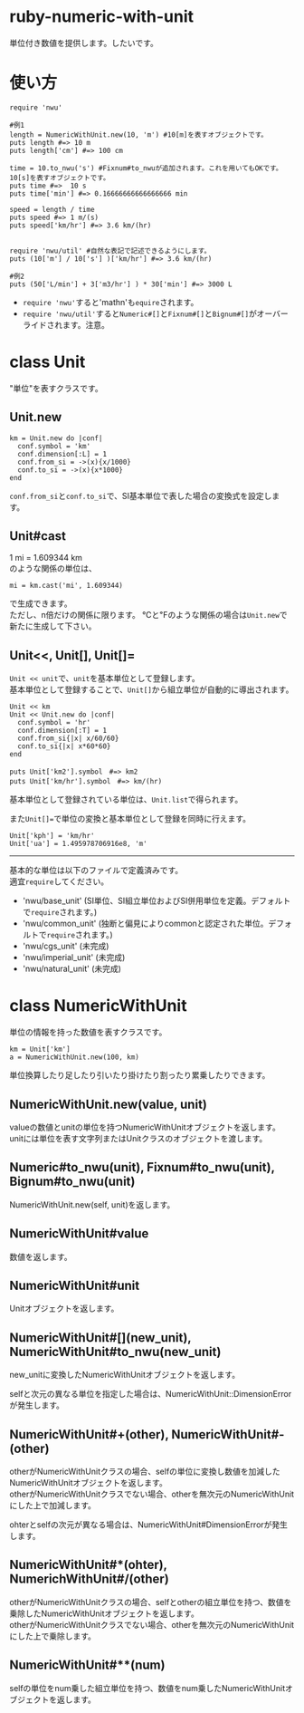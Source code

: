 ruby-numeric-with-unit
======================
単位付き数値を提供します。したいです。


使い方
======================

	require 'nwu'

	#例1
	length = NumericWithUnit.new(10, 'm') #10[m]を表すオブジェクトです。
	puts length #=> 10 m
	puts length['cm'] #=> 100 cm

	time = 10.to_nwu('s') #Fixnum#to_nwuが追加されます。これを用いてもOKです。10[s]を表すオブジェクトです。
	puts time #=>  10 s
	puts time['min'] #=> 0.16666666666666666 min

	speed = length / time
	puts speed #=> 1 m/(s)
	puts speed['km/hr'] #=> 3.6 km/(hr)


	require 'nwu/util' #自然な表記で記述できるようにします。
	puts (10['m'] / 10['s'] )['km/hr'] #=> 3.6 km/(hr)

	#例2
	puts (50['L/min'] + 3['m3/hr'] ) * 30['min'] #=> 3000 L


* `require 'nwu'`すると'mathn'も`equire`されます。
* `require 'nwu/util'`すると`Numeric#[]`と`Fixnum#[]`と`Bignum#[]`がオーバーライドされます。注意。


class Unit
======================
"単位"を表すクラスです。

Unit.new
----------------------

    km = Unit.new do |conf|
      conf.symbol = 'km'
      conf.dimension[:L] = 1
      conf.from_si = ->(x){x/1000}
      conf.to_si = ->(x){x*1000}
    end

`conf.from_si`と`conf.to_si`で、SI基本単位で表した場合の変換式を設定します。

Unit#cast
----------------------
1 mi = 1.609344 km  
のような関係の単位は、

    mi = km.cast('mi', 1.609344)

で生成できます。  
ただし、n倍だけの関係に限ります。
℃と℉のような関係の場合は`Unit.new`で新たに生成して下さい。

Unit<<, Unit[], Unit[]=
----------------------
`Unit << unit`で、`unit`を基本単位として登録します。  
基本単位として登録することで、`Unit[]`から組立単位が自動的に導出されます。

    Unit << km
    Unit << Unit.new do |conf|
      conf.symbol = 'hr'
      conf.dimension[:T] = 1
      conf.from_si{|x| x/60/60}
      conf.to_si{|x| x*60*60}
    end
     
    puts Unit['km2'].symbol　#=> km2
    puts Unit['km/hr'].symbol　#=> km/(hr)

基本単位として登録されている単位は、`Unit.list`で得られます。

また`Unit[]=`で単位の変換と基本単位として登録を同時に行えます。

    Unit['kph'] = 'km/hr'
    Unit['ua'] = 1.495978706916e8, 'm'

****
基本的な単位は以下のファイルで定義済みです。  
適宜`require`してください。
* 'nwu/base_unit' (SI単位、SI組立単位およびSI併用単位を定義。デフォルトで`require`されます。)
* 'nwu/common_unit'  (独断と偏見によりcommonと認定された単位。デフォルトで`require`されます。)
* 'nwu/cgs_unit' (未完成)
* 'nwu/imperial_unit' (未完成)
* 'nwu/natural_unit' (未完成)


class NumericWithUnit
======================
単位の情報を持った数値を表すクラスです。

    km = Unit['km']
    a = NumericWithUnit.new(100, km)

単位換算したり足したり引いたり掛けたり割ったり累乗したりできます。

NumericWithUnit.new(value, unit)
----------------------
valueの数値とunitの単位を持つNumericWithUnitオブジェクトを返します。
unitには単位を表す文字列またはUnitクラスのオブジェクトを渡します。

Numeric#to_nwu(unit), Fixnum#to_nwu(unit), Bignum#to_nwu(unit)
----------------------
NumericWithUnit.new(self, unit)を返します。

NumericWithUnit#value
----------------------
数値を返します。

NumericWithUnit#unit
----------------------
Unitオブジェクトを返します。

NumericWithUnit#\[\](new_unit), NumericWithUnit#to_nwu(new_unit)
----------------------
new_unitに変換したNumericWithUnitオブジェクトを返します。

selfと次元の異なる単位を指定した場合は、NumericWithUnit::DimensionErrorが発生します。

NumericWithUnit#+(other), NumericWithUnit#-(other)
----------------------
otherがNumericWithUnitクラスの場合、selfの単位に変換し数値を加減したNumericWithUnitオブジェクトを返します。  
otherがNumericWithUnitクラスでない場合、otherを無次元のNumericWithUnitにした上で加減します。

ohterとselfの次元が異なる場合は、NumericWithUnit#DimensionErrorが発生します。

NumericWithUnit#*(ohter), NumerichWithUnit#/(other)
----------------------
otherがNumericWithUnitクラスの場合、selfとotherの組立単位を持つ、数値を乗除したNumericWithUnitオブジェクトを返します。  
otherがNumericWithUnitクラスでない場合、otherを無次元のNumericWithUnitにした上で乗除します。

NumericWithUnit#**(num)
----------------------
selfの単位をnum乗した組立単位を持つ、数値をnum乗したNumericWithUnitオブジェクトを返します。


